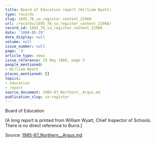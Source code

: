 ```yaml
---
title: Board of Education report (William Wyatt)
type: records
slug: 1845_76_sa_register_content_21968
url: /records/1845_76_sa_register_content_21968/
record_id: 1845_76_sa_register_content_21968
date: '1868-05-29'
date_display: null
volume: null
issue_number: null
page: '3'
article_type: news
issue_reference: 29 May 1868, page 3
people_mentioned:
- William Wyatt
places_mentioned: []
topics:
- education
- report
source_document: 1985-87_Northern__Argus.md
publication_slug: sa-register
---
```


Board of Education

[A long report is printed from William Wyatt, Chief Inspector of Schools.  There is no direct reference to Burra.]

Source: [1985-87_Northern__Argus.md](/downloads/markdown/1985-87_Northern__Argus.md)
